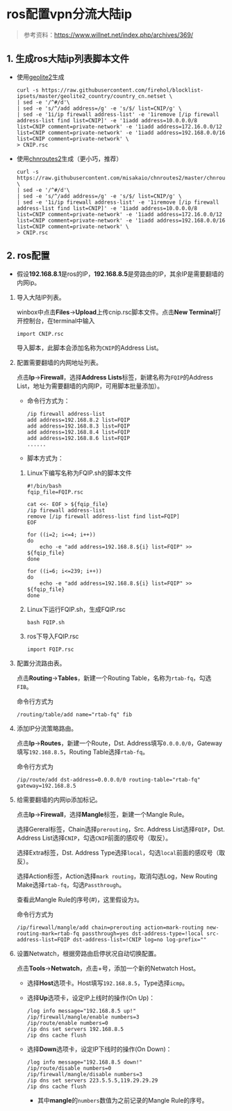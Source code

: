 # ros配置vpn分流大陆ip

> 参考资料：<https://www.willnet.net/index.php/archives/369/>

## 1. 生成ros大陆ip列表脚本文件

+ 使用[geolite2](https://github.com/firehol/blocklist-ipsets/tree/master/geolite2_country)生成

    ```shell
    curl -s https://raw.githubusercontent.com/firehol/blocklist-ipsets/master/geolite2_country/country_cn.netset \
    | sed -e '/^#/d'\
    | sed -e 's/^/add address=/g' -e 's/$/ list=CNIP/g' \
    | sed -e '1i/ip firewall address-list' -e '1iremove [/ip firewall address-list find list=CNIP]' -e '1iadd address=10.0.0.0/8 list=CNIP comment=private-network' -e '1iadd address=172.16.0.0/12 list=CNIP comment=private-network' -e '1iadd address=192.168.0.0/16 list=CNIP comment=private-network' \
    > CNIP.rsc
    ```

+ 使用[chnroutes2](https://github.com/misakaio/chnroutes2)生成（更小巧，推荐）

    ```shell
    curl -s https://raw.githubusercontent.com/misakaio/chnroutes2/master/chnroutes.txt \
    | sed -e '/^#/d'\
    | sed -e 's/^/add address=/g' -e 's/$/ list=CNIP/g' \
    | sed -e '1i/ip firewall address-list' -e '1iremove [/ip firewall address-list find list=CNIP]' -e '1iadd address=10.0.0.0/8 list=CNIP comment=private-network' -e '1iadd address=172.16.0.0/12 list=CNIP comment=private-network' -e '1iadd address=192.168.0.0/16 list=CNIP comment=private-network' \
    > CNIP.rsc
    ```

## 2. ros配置

+ 假设**192.168.8.1**是ros的IP，**192.168.8.5**是旁路由的IP，其余IP是需要翻墙的内网ip。

1. 导入大陆IP列表。

    winbox中点击**Files**->**Upload**上传cnip.rsc脚本文件。点击**New Terminal**打开控制台，在terminal中输入

    ```ros
    import CNIP.rsc
    ```

    导入脚本，此脚本会添加名称为```CNIP```的Address List。

2. 配置需要翻墙的内网地址列表。

    点击**Ip**->**Firewall**，选择**Address Lists**标签，新建名称为```FQIP```的Address List，地址为需要翻墙的内网IP，可用脚本批量添加）。

    + 命令行方式为：

        ```ros
        /ip firewall address-list
        add address=192.168.8.2 list=FQIP
        add address=192.168.8.3 list=FQIP
        add address=192.168.8.4 list=FQIP
        add address=192.168.8.6 list=FQIP
        ......
        ```

    + 脚本方式为：

    1. Linux下编写名称为FQIP.sh的脚本文件

        ```shell
        #!/bin/bash
        fqip_file=FQIP.rsc

        cat <<- EOF > ${fqip_file}
        /ip firewall address-list
        remove [/ip firewall address-list find list=FQIP]
        EOF
        
        for ((i=2; i<=4; i++))
        do
            echo -e "add address=192.168.8.${i} list=FQIP" >> ${fqip_file}
        done

        for ((i=6; i<=239; i++))
        do
            echo -e "add address=192.168.8.${i} list=FQIP" >> ${fqip_file}
        done
        ```

    2. Linux下运行FQIP.sh，生成FQIP.rsc

        ```shell
        bash FQIP.sh
        ```

    3. ros下导入FQIP.rsc

        ```shell
        import FQIP.rsc
        ```

3. 配置分流路由表。

    点击**Routing**->**Tables**，新建一个Routing Table，名称为```rtab-fq```，勾选```FIB```。

    命令行方式为

    ```ros
    /routing/table/add name="rtab-fq" fib
    ```

4. 添加IP分流策略路由。

    点击**Ip**->**Routes**，新建一个Route，Dst. Address填写```0.0.0.0/0```，Gateway填写```192.168.8.5```，Routing Table选择```rtab-fq```。

    命令行方式为

    ```ros
    /ip/route/add dst-address=0.0.0.0/0 routing-table="rtab-fq" gateway=192.168.8.5
    ```

5. 给需要翻墙的内网ip添加标记。

    点击**Ip**->**Firewall**，选择**Mangle**标签，新建一个Mangle Rule。

    选择Gereral标签，Chain选择```prerouting```，Src. Address List选择```FQIP```，Dst. Address List选择```CNIP```，勾选```CNIP```前面的感叹号（取反）。

    选择Extra标签，Dst. Address Type选择```local```，勾选```local```前面的感叹号（取反）。

    选择Action标签，Action选择```mark routing```，取消勾选Log，New Routing Make选择```rtab-fq```，勾选```Passthrough```。

    查看此Mangle Rule的序号(#)，这里假设为```3```。

    命令行方式为

    ```ros
    /ip/firewall/mangle/add chain=prerouting action=mark-routing new-routing-mark=rtab-fq passthrough=yes dst-address-type=!local src-address-list=FQIP dst-address-list=!CNIP log=no log-prefix=""
    ```

6. 设置Netwatch，根据旁路由启停状况自动切换配置。

    点击**Tools**->**Netwatch**，点击+号，添加一个新的Netwatch Host。
    + 选择**Host**选项卡。Host填写```192.168.8.5```，Type选择```icmp```。
    + 选择**Up**选项卡，设定IP上线时的操作(On Up)：

        ```ros
        /log info message="192.168.8.5 up!"
        /ip/firewall/mangle/enable numbers=3
        /ip/route/enable numbers=0
        /ip dns set servers 192.168.8.5
        /ip dns cache flush
        ```

    + 选择**Down**选项卡，设定IP下线时的操作(On Down)：

        ```ros
        /log info message="192.168.8.5 down!"
        /ip/route/disable numbers=0
        /ip/firewall/mangle/disable numbers=3
        /ip dns set servers 223.5.5.5,119.29.29.29
        /ip dns cache flush
        ```

        + 其中**mangle**的```numbers```数值为之前记录的Mangle Rule的序号。
